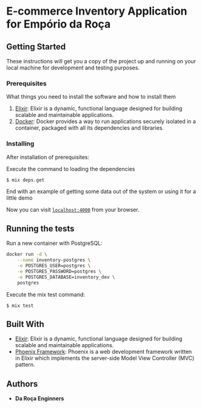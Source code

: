 # E-commerce Inventory Application for Empório da Roça

## Getting Started

These instructions will get you a copy of the project up and running on your local machine for development and testing purposes.

### Prerequisites

What things you need to install the software and how to install them

1. [Elixir](https://elixir-lang.org/install.html): Elixir is a dynamic, functional language designed for building scalable and maintainable applications.
2. [Docker](https://docs.docker.com/get-docker/): Docker provides a way to run applications securely isolated in a container, packaged with all its dependencies and libraries.

### Installing

After installation of prerequisites:

Execute the command to loading the dependencies

```
$ mix deps.get
```

End with an example of getting some data out of the system or using it for a little demo

Now you can visit [`localhost:4000`](http://localhost:4000) from your browser.

## Running the tests

Run a new container with PostgreSQL:

```bash
docker run -d \
    --name inventory-postgres \
    -e POSTGRES_USER=postgres \
    -e POSTGRES_PASSWORD=postgres \
    -e POSTGRES_DATABASE=inventory_dev \
    postgres
```

Execute the mix test command:
```
$ mix test
```

## Built With

* [Elixir](https://elixir-lang.org/install.html): Elixir is a dynamic, functional language designed for building scalable and maintainable applications.
* [Phoenix Framework](https://www.phoenixframework.org/): Phoenix is a web development framework written in Elixir which implements the server-side Model View Controller (MVC) pattern.

## Authors

* **Da Roça Enginners**
